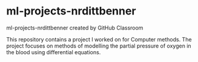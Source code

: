 # ml-projects-nrdittbenner
ml-projects-nrdittbenner created by GitHub Classroom

This repository contains a project I worked on for Computer methods.  The project focuses on methods of modelling the partial pressure of oxygen in the blood using differential equations.
